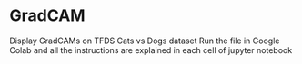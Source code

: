 # GradCAM
Display GradCAMs on TFDS Cats vs Dogs dataset 
Run the file in Google Colab and all the instructions are explained in each cell of jupyter notebook
